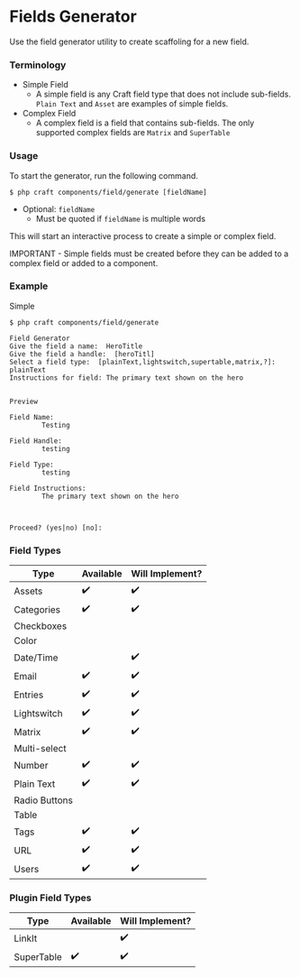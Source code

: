 # Fields Generator
Use the field generator utility to create scaffoling for a new field.

### Terminology

* Simple Field
  * A simple field is any Craft field type that does not include sub-fields. `Plain Text` and `Asset` are examples of simple fields.
* Complex Field
  * A complex field is a field that contains sub-fields. The only supported complex fields are `Matrix` and `SuperTable`
  

### Usage
To start the generator, run the following command.
```shell
$ php craft components/field/generate [fieldName]
```
* Optional: `fieldName`
  * Must be quoted if `fieldName` is multiple words

This will start an interactive process to create a simple or complex field.

IMPORTANT - Simple fields must be created before they can be added to a complex field or added to a component.


### Example
Simple
```shell
$ php craft components/field/generate

Field Generator
Give the field a name:  HeroTitle
Give the field a handle:  [heroTitl]
Select a field type:  [plainText,lightswitch,supertable,matrix,?]: plainText
Instructions for field: The primary text shown on the hero


Preview

Field Name:
        Testing

Field Handle:
        testing

Field Type:
        testing

Field Instructions:
        The primary text shown on the hero



Proceed? (yes|no) [no]:
```

### Field Types
| Type | Available | Will Implement? |
|---|---|---|
| Assets | :heavy_check_mark: | :heavy_check_mark: |
| Categories | :heavy_check_mark: | :heavy_check_mark: |
| Checkboxes | | |
| Color | | |
| Date/Time | | :heavy_check_mark: |
| Email | :heavy_check_mark: | :heavy_check_mark: |
| Entries |:heavy_check_mark: | :heavy_check_mark: |
| Lightswitch | :heavy_check_mark: | :heavy_check_mark: |
| Matrix | :heavy_check_mark: | :heavy_check_mark: |
| Multi-select | | |
| Number | :heavy_check_mark: | :heavy_check_mark: |
| Plain Text | :heavy_check_mark: | :heavy_check_mark: |
| Radio Buttons | | |
| Table | | |
| Tags | :heavy_check_mark: |:heavy_check_mark: |
| URL | :heavy_check_mark: | :heavy_check_mark: |
| Users | :heavy_check_mark: | :heavy_check_mark: |

### Plugin Field Types
| Type | Available | Will Implement? |
|---|---|---|
| LinkIt | | :heavy_check_mark: |
| SuperTable | :heavy_check_mark: | :heavy_check_mark: |